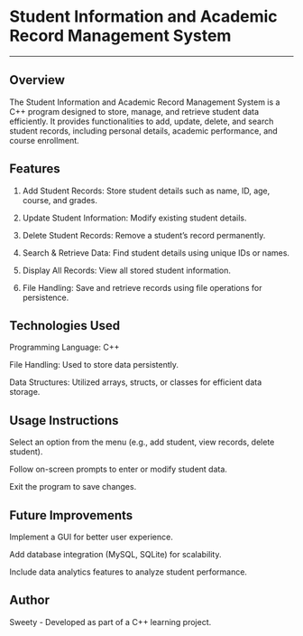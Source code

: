 # **Student Information and Academic Record Management System**
***
## **Overview**
The Student Information and Academic Record Management System is a C++ program designed to store, manage, and retrieve student data efficiently. 
It provides functionalities to add, update, delete, and search student records, including personal details, academic performance, and course enrollment.

## **Features** 
1. Add Student Records: Store student details such as name, ID, age, course, and grades.

2. Update Student Information: Modify existing student details.

3. Delete Student Records: Remove a student’s record permanently.

4. Search & Retrieve Data: Find student details using unique IDs or names.

5. Display All Records: View all stored student information.

6. File Handling: Save and retrieve records using file operations for persistence.

## **Technologies Used**
Programming Language: C++

File Handling: Used to store data persistently.

Data Structures: Utilized arrays, structs, or classes for efficient data storage.

## **Usage Instructions**
Select an option from the menu (e.g., add student, view records, delete student).

Follow on-screen prompts to enter or modify student data.

Exit the program to save changes.

## **Future Improvements**
Implement a GUI for better user experience.

Add database integration (MySQL, SQLite) for scalability.

Include data analytics features to analyze student performance.

## **Author**
Sweety - Developed as part of a C++ learning project.

